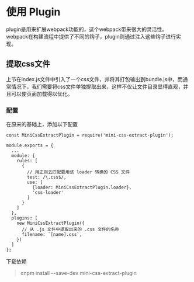 # 使用 Plugin

plugin是用来扩展webpack功能的，这个webpack带来很大的灵活性。
webpack在构建流程中提供了不同的钩子，plugin则通过注入这些钩子进行实现。

## 提取css文件
上节在index.js文件中引入了一个css文件，并将其打包输出到bundle.js中，而通常情况下，我们需要将css文件单独提取出来，这样不仅让文件目录显得直观，并且可以使页面加载得以优化。

### 配置

在原来的基础上，添加以下配置
```
const MiniCssExtractPlugin = require('mini-css-extract-plugin');

module.exports = {
  ...
  module: {
    rules: [
      {
        // 用正则去匹配要用该 loader 转换的 CSS 文件
        test: /\.css$/,
        use: [
          {loader: MiniCssExtractPlugin.loader},
          'css-loader'
        ]
      }
    ]
  },
  plugins: [
    new MiniCssExtractPlugin({
      // 从 .js 文件中提取出来的 .css 文件的名称
      filename: `[name].css`,
    })
  ]
};
````

下载依赖
> cnpm install --save-dev mini-css-extract-plugin